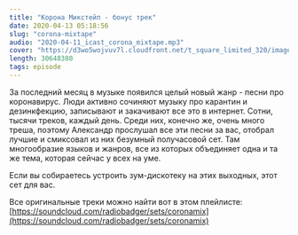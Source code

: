 ```yaml
---
title: "Корона Микстейп - бонус трек"
date: 2020-04-13 05:18:56
slug: "corona-mixtape"
audio: "2020-04-11_icast_corona_mixtape.mp3"
cover: "https://d3wo5wojvuv7l.cloudfront.net/t_square_limited_320/images.spreaker.com/original/48ea8d69e73db57f405ecb93c5ba5265.jpg"
length: 30648380
tags: episode
---
```

За последний месяц в музыке появился целый новый жанр - песни про коронавирус. Люди активно сочиняют музыку про карантин и дезинкфекцию, записывают и закачивают все это в интернет. Сотни, тысячи треков, каждый день. Среди них, конечно же, очень много треша, поэтому Александр прослушал все эти песни за вас, отобрал лучшие и смиксовал из них безумный получасовой сет. Там многообразие языков и жанров, все из которых объединяет одна и та же тема, которая сейчас у всех на уме.  
  
Если вы собираетесь устроить зум-дискотеку на этих выходных, этот сет для вас.  
  
Все оригинальные треки можно найти вот в этом плейлисте: [https://soundcloud.com/radiobadger/sets/coronamix](https://soundcloud.com/radiobadger/sets/coronamix)

